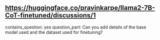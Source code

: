 ## https://huggingface.co/pravinkarpe/llama2-7B-CoT-finetuned/discussions/1

contains_question: yes
question_part: Can you add details of the base model used and the dataset used for finetuning?